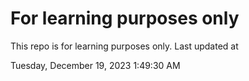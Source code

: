 # For learning purposes only
This repo is for learning purposes only.
Last updated at

Tuesday, December 19, 2023 1:49:30 AM

